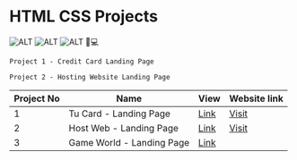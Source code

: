 # HTML CSS Projects

![ALT](https://img.shields.io/badge/-HTML-red)
![ALT](https://img.shields.io/badge/-CSS-yellow)
![ALT](https://img.shields.io/badge/-RESPONSIVE-green)
📱💻

`Project 1 - Credit Card Landing Page`

`Project 2 - Hosting Website Landing Page`

| Project No | Name                      | View                                                                  | Website link                           |
| ---------- | ------------------------- | --------------------------------------------------------------------- | -------------------------------------- |
| 1          | Tu Card - Landing Page    | [Link](./Project%202%20-%20Hosting%20Site%20Landing%20Page/README.md) | [Visit](https://tu-card.netlify.app/)  |
| 2          | Host Web - Landing Page   | [Link](./Project%201%20-%20Credit%20Card%20Landing%20Page/README.md)  | [Visit](https://host-web.netlify.app/) |
| 3          | Game World - Landing Page | [Link](./Project%203%20-%20Gaming%20Site%20Landing%20Page/readme.md)  |                                        |
